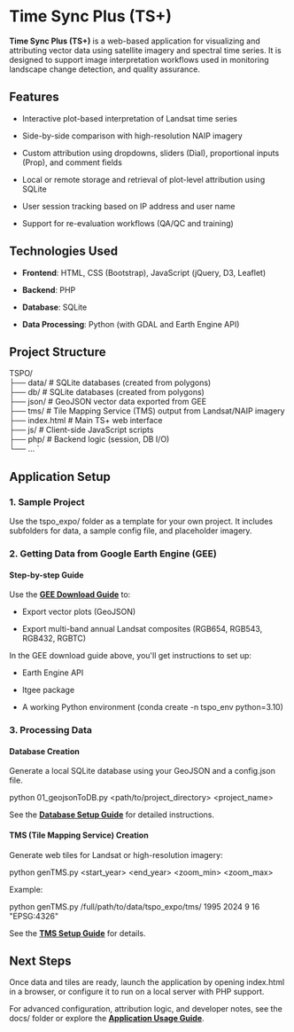 Time Sync Plus (TS+)
====================

**Time Sync Plus (TS+)** is a web-based application for visualizing and attributing vector data using satellite imagery and spectral time series. It is designed to support image interpretation workflows used in monitoring landscape change detection, and quality assurance.

Features
-----------

*   Interactive plot-based interpretation of Landsat time series
    
*   Side-by-side comparison with high-resolution NAIP imagery
    
*   Custom attribution using dropdowns, sliders (Dial), proportional inputs (Prop), and comment fields
    
*   Local or remote storage and retrieval of plot-level attribution using SQLite
    
*   User session tracking based on IP address and user name
    
*   Support for re-evaluation workflows (QA/QC and training)
    

Technologies Used
--------------------

*   **Frontend**: HTML, CSS (Bootstrap), JavaScript (jQuery, D3, Leaflet)
    
*   **Backend**: PHP
    
*   **Database**: SQLite
    
*   **Data Processing**: Python (with GDAL and Earth Engine API)
    

Project Structure
--------------------

TSPO/  
├── data/          # SQLite databases (created from polygons)  
├── db/          # SQLite databases (created from polygons)  
├── json/        # GeoJSON vector data exported from GEE  
├── tms/         # Tile Mapping Service (TMS) output from Landsat/NAIP imagery  
├── index.html   # Main TS+ web interface  
├── js/          # Client-side JavaScript scripts  
├── php/         # Backend logic (session, DB I/O)  
└── ...   `

Application Setup
--------------------

### 1\. Sample Project

Use the tspo\_expo/ folder as a template for your own project. It includes subfolders for data, a sample config file, and placeholder imagery.

### 2\. Getting Data from Google Earth Engine (GEE)

#### Step-by-step Guide

Use the [**GEE Download Guide**](https://docs.google.com/document/d/1WHB4dLyNp7HPP0HzTNYDuahF72p4uu0iXMqxSVk8x1U/edit?usp=sharing) to:

*   Export vector plots (GeoJSON)
    
*   Export multi-band annual Landsat composites (RGB654, RGB543, RGB432, RGBTC)
    

In the GEE download guide above, you'll get instructions to set up: 

*   Earth Engine API 
    
*   ltgee package
    
*   A working Python environment (conda create -n tspo\_env python=3.10)
    

### 3\. Processing Data

#### Database Creation

Generate a local SQLite database using your GeoJSON and a config.json file.

python 01_geojsonToDB.py <path/to/project_directory> <project_name>

See the [**Database Setup Guide**](https://docs.google.com/document/d/1683P2U8Tjl44f7DtZCGS2aevfe6RxPncGUj4Dvv_5bk/edit?usp=sharing) for detailed instructions.

#### TMS (Tile Mapping Service) Creation

Generate web tiles for Landsat or high-resolution imagery:

python genTMS.py <rasterPath> <start_year> <end_year> <zoom_min> <zoom_max> <epsg>

Example:

python genTMS.py /full/path/to/data/tspo_expo/tms/ 1995 2024 9 16 "EPSG:4326"

See the [**TMS Setup Guide**](https://docs.google.com/document/d/1So7F4NMLxInFoV7QiWdKFt7wowkbC6uPCpWl6Og-OLo/edit?usp=sharing) for details.

 Next Steps
------------

Once data and tiles are ready, launch the application by opening index.html in a browser, or configure it to run on a local server with PHP support.

For advanced configuration, attribution logic, and developer notes, see the docs/ folder or explore the [**Application Usage Guide**](https://docs.google.com/document/d/1-R2A7ExPWgqbcEtv_K0S2JDQxJecmK7ruWzZ7Bcswwk/edit?usp=sharing).
